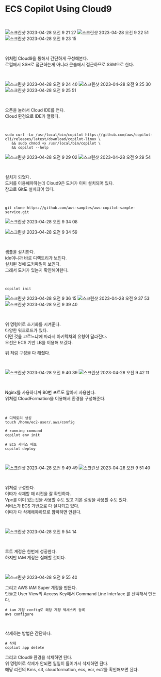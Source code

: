 # ECS Copilot Using Cloud9

<br>

![스크린샷 2023-04-28 오전 9 21 27](https://user-images.githubusercontent.com/81137234/235018894-7e35e6ea-4758-4d2b-9118-1660caec80c5.png)
![스크린샷 2023-04-28 오전 9 22 51](https://user-images.githubusercontent.com/81137234/235019386-5c0e7ddc-a2be-4b99-959b-14dd3d00ce28.png)
![스크린샷 2023-04-28 오전 9 23 15](https://user-images.githubusercontent.com/81137234/235019578-73b378cc-d454-461a-b66b-69f93b92d164.png)

<br>

위처럼 Cloud9을 통해서 간단하게 구성해본다.  
로컬에서 SSH로 접근하는게 아니라 콘솔에서 접근하므로 SSM으로 한다.

<br>

![스크린샷 2023-04-28 오전 9 24 40](https://user-images.githubusercontent.com/81137234/235020385-6a558f75-6283-46ab-a329-09d3959db327.png)
![스크린샷 2023-04-28 오전 9 25 30](https://user-images.githubusercontent.com/81137234/235020938-3f35af26-d5fa-4d4e-8162-321ba35d638c.png)
![스크린샷 2023-04-28 오전 9 25 51](https://user-images.githubusercontent.com/81137234/235021120-4929afc7-b86a-4b2d-a433-0fe2c68a806a.png)

<br>

오픈을 눌러서 Cloud IDE를 연다.  
Cloud 환경으로 IDE가 열렸다.

<br>

```
sudo curl -Lo /usr/local/bin/copilot https://github.com/aws/copilot-cli/releases/latest/download/copilot-linux \
   && sudo chmod +x /usr/local/bin/copilot \
   && copilot --help
```

![스크린샷 2023-04-28 오전 9 29 02](https://user-images.githubusercontent.com/81137234/235022478-da3896a1-9e6b-435b-84e3-2753caef227c.png)
![스크린샷 2023-04-28 오전 9 29 54](https://user-images.githubusercontent.com/81137234/235022623-c7c89847-c83c-4a1e-8fa1-7e308d951989.png)

<br>

설치가 되었다.  
도커를 이용해야하는데 Cloud9은 도커가 이미 설치되어 있다.  
참고로 Git도 설치되어 있다.

<br>

```
git clone https://github.com/aws-samples/aws-copilot-sample-service.git
```

![스크린샷 2023-04-28 오전 9 34 08](https://user-images.githubusercontent.com/81137234/235023662-afe95f95-2af2-4355-b8b0-e0b6883a59c1.png)

![스크린샷 2023-04-28 오전 9 34 59](https://user-images.githubusercontent.com/81137234/235023945-88a3d0d4-7d97-43ec-883a-ef8071356987.png)

<br>

샘플을 설치한다.  
ide이니까 바로 디렉토리가 보인다.  
설치된 것에 도커파일이 보인다.  
그래서 도커가 있는지 확인해야한다.

<br>

```
copilot init
```

![스크린샷 2023-04-28 오전 9 36 15](https://user-images.githubusercontent.com/81137234/235024262-56df8a7f-a18a-4387-89e9-ede20b95d82a.png)
![스크린샷 2023-04-28 오전 9 37 53](https://user-images.githubusercontent.com/81137234/235024747-32e9a5de-9c88-41ac-954b-7d8038f5f825.png)
![스크린샷 2023-04-28 오전 9 39 40](https://user-images.githubusercontent.com/81137234/235025180-175bd446-1eb5-470d-b10e-ee336b3d1bcf.png)

<br>

위 명령어로 초기화를 시켜준다.  
다양한 워크로드가 있다.  
어던 것을 고르느냐에 따라서 아키텍처의 유형이 달라진다.  
우선은 ECS 기반 LB를 이용해 보겠다.

위 처럼 구성을 다 해줬다.

<br>

![스크린샷 2023-04-28 오전 9 40 39](https://user-images.githubusercontent.com/81137234/235025463-7f20645a-8716-4a6d-b1f4-2bbc6d855c94.png)
![스크린샷 2023-04-28 오전 9 42 11](https://user-images.githubusercontent.com/81137234/235025830-94505dde-c790-4d5a-aba2-a67859bc7876.png)

<br>

Nginx를 사용하니까 80번 포트도 알아서 사용한다.  
위처럼 CloudFormation을 이용해서 환경을 구성해준다.

<br>

```
# 디렉토리 생성
touch /home/ec2-user/.aws/config

# running command
copilot env init

# ECS 서비스 배포
copilot deploy

```
<br>

![스크린샷 2023-04-28 오전 9 49 49](https://user-images.githubusercontent.com/81137234/235028570-7afe6e94-597c-4111-953c-4e907e36b0a9.png)
![스크린샷 2023-04-28 오전 9 51 40](https://user-images.githubusercontent.com/81137234/235028822-52cc716b-9203-45cc-b618-8ed792aef9a6.png)


<br>

위처럼 구성한다.  
이따가 삭제할 때 리전을 잘 확인하자.  
Vpc를 이미 있는것을 사용할 수도 있고 기본 설정을 사용할 수도 있다.  
서비스가 ECS 기반으로 다 설치되고 있다.  
이따가 다 삭제해야하므로 깜빡하면 안된다.

<br>

![스크린샷 2023-04-28 오전 9 54 14](https://user-images.githubusercontent.com/81137234/235029096-bfb6a956-ba34-4f04-8513-ae7e6a429df9.png)

<br>

루트 계정은 한번에 성공한다.  
하지만 IAM 계정은 실패할 것이다.

<br>

![스크린샷 2023-04-28 오전 9 55 40](https://user-images.githubusercontent.com/81137234/235029221-26412708-95da-4f5e-9b05-517eefb8d7e8.png)

그리고 AWS IAM Super 계정을 만든다.  
만들고 User View의 Access Key에서 Command Line Interface 를 선택해서 만든다.  

```
# iam 계정 config로 해당 계정 엑세스키 등록
aws configure

```
<br>

삭제하는 방법은 간단하다.
```
# 삭제
copliot app delete
```

그리고 Cloud9 환경을 삭제하면 된다.  
위 명령어로 삭제가 안되면 일일이 들어가서 삭제하면 된다.  
해당 리전의 Kms, s3, cloudformation, ecs, ecr, ec2를 확인해보면 된다.  


<br>

